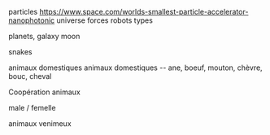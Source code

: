 
particles https://www.space.com/worlds-smallest-particle-accelerator-nanophotonic
universe
forces
robots types

planets, galaxy
moon

snakes

animaux domestiques
animaux domestiques -- ane, boeuf, mouton, chèvre, bouc, cheval


Coopération animaux

male / femelle

animaux venimeux
